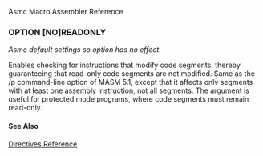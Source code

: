 Asmc Macro Assembler Reference

### OPTION [NO]READONLY

_Asmc default settings so option has no effect_.

Enables checking for instructions that modify code segments, thereby guaranteeing that read-only code segments are not modified. Same as the /p command-line option of MASM 5.1, except that it affects only segments with at least one assembly instruction, not all segments. The argument is useful for protected mode programs, where code segments must remain read-only.

#### See Also

[Directives Reference](readme.md)
